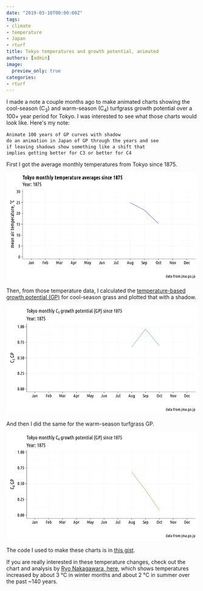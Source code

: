 ```yaml
---
date: "2019-03-10T00:00:00Z"
tags:
- climate
- temperature
- Japan
- rturf
title: Tokyo temperatures and growth potential, animated
authors: [admin]
image:
  preview_only: true
categories: 
- rturf
---
```


I made a note a couple months ago to make animated charts showing the cool-season (C<sub>3</sub>) and warm-season (C<sub>4</sub>) turfgrass growth potential over a 100+ year period for Tokyo. I was interested to see what those charts would look like. Here's my note:

```
Animate 100 years of GP curves with shadow
do an animation in Japan of GP through the years and see
if leaving shadows show something like a shift that
implies getting better for C3 or better for C4
```

First I got the average monthly temperatures from Tokyo since 1875.

![tokyo temps](tokyo_temperature.gif)

Then, from those temperature data, I calculated the [temperature-based growth potential (GP)](https://www.asianturfgrass.com/2017-09-01-gp-explained-photos/) for cool-season grass and plotted that with a shadow.

![c3 gp at Tokyo](tokyo_c3.gif)

And then I did the same for the warm-season turfgrass GP.

![c4 gp at Tokyo](tokyo_c4.gif)

The code I used to make these charts is in [this gist](https://gist.github.com/micahwoods/a01d0394d057c455e5607caeaecd6a7a).

If you are really interested in these temperature changes, check out the chart and analysis by [Ryo Nakagawara, here](https://twitter.com/R_by_Ryo/status/1101808344384233473), which shows temperatures increased by about 3 °C in winter months and about 2 °C in summer over the past ~140 years.

